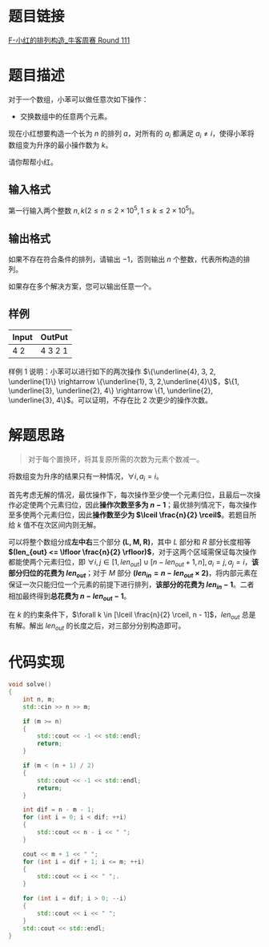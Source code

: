 # 题目链接

[F-小红的排列构造_牛客周赛 Round 111](https://ac.nowcoder.com/acm/contest/117763/F)

# 题目描述

对于一个数组，小苯可以做任意次如下操作：

+   交换数组中的任意两个元素。

现在小红想要构造一个长为 $n$ 的排列 $a$，对所有的 $a_i$ 都满足 $a_i \neq i$，使得小苯将数组变为升序的最小操作数为 $k$。

请你帮帮小红。

## 输入格式

第一行输入两个整数 $n, k(2 \leq n \leq 2 \times 10 ^ 5, 1 \leq k \leq 2 \times 10 ^ 5)$。

## 输出格式

如果不存在符合条件的排列，请输出 $-1$，否则输出 $n$ 个整数，代表所构造的排列。

如果存在多个解决方案，您可以输出任意一个。

## 样例

| Input | OutPut  |
| ----- | ------- |
| 4 2   | 4 3 2 1 |

样例 1 说明：小苯可以进行如下的两次操作 $\{\underline{4}, 3, 2, \underline{1}\} \rightarrow \{\underline{1}, 3, 2,\underline{4}\}$，$\{1, \underline{3}, \underline{2}, 4\} \rightarrow \{1, \underline{2}, \underline{3}, 4\}$。可以证明，不存在比 $2$ 次更少的操作次数。

# 解题思路

> 对于每个置换环，将其复原所需的次数为元素个数减一。

将数组变为升序的结果只有一种情况，$\forall i, a_i = i$。

首先考虑无解的情况，最优操作下，每次操作至少使一个元素归位，且最后一次操作必定使两个元素归位，因此**操作次数至多为 $n - 1$**；最优排列情况下，每次操作至多使两个元素归位，因此**操作数至少为 $\lceil \frac{n}{2} \rceil$**。若题目所给 $k$ 值不在次区间内则无解。

可以将整个数组分成**左中右**三个部分 **(L, M, R)**，其中 $L$ 部分和 $R$ 部分长度相等 **$(len_{out} <= \lfloor \frac{n}{2} \rfloor)$**，对于这两个区域需保证每次操作都能使两个元素归位，即 $\forall i, j \in [1, len_{out}] \cup [n - len_{out} + 1, n], a_i = j, a_j = i$，**该部分归位的花费为 $len_{out}$**；对于 $M$ 部分 **$(len_{in} = n - len_{out} \times 2)$**，将内部元素在保证一次只能归位一个元素的前提下进行排列，**该部分的花费为 $len_{in} - 1$**。二者相加最终得到**总花费为 $n - len_{out} - 1$**。

在 $k$ 的约束条件下，$\forall k \in [\lceil \frac{n}{2} \rceil, n - 1]$，$len_{out}$ 总是有解。解出 $len_{out}$ 的长度之后，对三部分分别构造即可。

# 代码实现

```c++
void solve()
{
    int n, m;
    std::cin >> n >> m;

    if (m >= n)
    {
        std::cout << -1 << std::endl;
        return;
    }

    if (m < (n + 1) / 2)
    {
        std::cout << -1 << std::endl;
        return;
    }

    int dif = n - m - 1;
    for (int i = 0; i < dif; ++i)
    {
        std::cout << n - i << " ";
    }

    cout << m + 1 << " ";
    for (int i = dif + 1; i <= m; ++i)
    {
        std::cout << i << " ";.
    }

    for (int i = dif; i > 0; --i)
    {
        std::cout << i << " ";
    }
    std::cout << std::endl;
}
```

